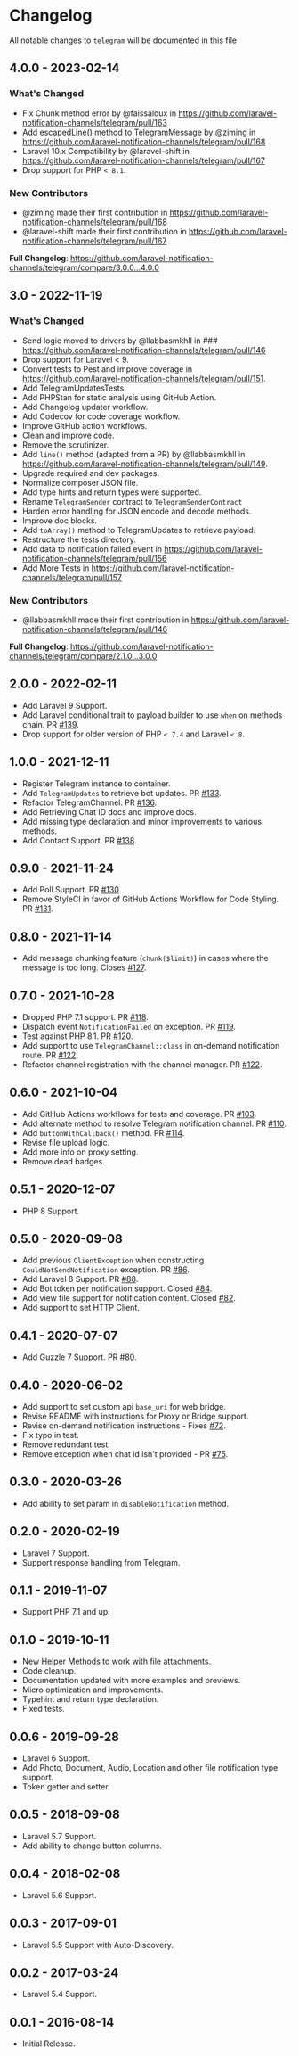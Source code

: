 # Changelog

All notable changes to `telegram` will be documented in this file

## 4.0.0 - 2023-02-14

### What's Changed

- Fix Chunk method error by @faissaloux in https://github.com/laravel-notification-channels/telegram/pull/163
- Add escapedLine() method to TelegramMessage by @ziming in https://github.com/laravel-notification-channels/telegram/pull/168
- Laravel 10.x Compatibility by @laravel-shift in https://github.com/laravel-notification-channels/telegram/pull/167
- Drop support for PHP `< 8.1`.

### New Contributors

- @ziming made their first contribution in https://github.com/laravel-notification-channels/telegram/pull/168
- @laravel-shift made their first contribution in https://github.com/laravel-notification-channels/telegram/pull/167

**Full Changelog**: https://github.com/laravel-notification-channels/telegram/compare/3.0.0...4.0.0

## 3.0 - 2022-11-19

### What's Changed

- Send logic moved to drivers by @llabbasmkhll in ### https://github.com/laravel-notification-channels/telegram/pull/146
- Drop support for Laravel < 9.
- Convert tests to Pest and improve coverage in https://github.com/laravel-notification-channels/telegram/pull/151.
- Add TelegramUpdatesTests.
- Add PHPStan for static analysis using GitHub Action.
- Add Changelog updater workflow.
- Add Codecov for code coverage workflow.
- Improve GitHub action workflows.
- Clean and improve code.
- Remove the scrutinizer.
- Add `line()` method (adapted from a PR) by @llabbasmkhll in https://github.com/laravel-notification-channels/telegram/pull/149.
- Upgrade required and dev packages.
- Normalize composer JSON file.
- Add type hints and return types were supported.
- Rename `TelegramSender` contract to `TelegramSenderContract`
- Harden error handling for JSON encode and decode methods.
- Improve doc blocks.
- Add `toArray()` method to TelegramUpdates to retrieve payload.
- Restructure the tests directory.
- Add data to notification failed event in https://github.com/laravel-notification-channels/telegram/pull/156
- Add More Tests in https://github.com/laravel-notification-channels/telegram/pull/157

### New Contributors

- @llabbasmkhll made their first contribution in https://github.com/laravel-notification-channels/telegram/pull/146

**Full Changelog**: https://github.com/laravel-notification-channels/telegram/compare/2.1.0...3.0.0

## 2.0.0 - 2022-02-11

- Add Laravel 9 Support.
- Add Laravel conditional trait to payload builder to use `when` on methods chain. PR [#139](https://github.com/laravel-notification-channels/telegram/pull/139).
- Drop support for older version of PHP `< 7.4` and Laravel `< 8`.

## 1.0.0 - 2021-12-11

- Register Telegram instance to container.
- Add `TelegramUpdates` to retrieve bot updates. PR [#133](https://github.com/laravel-notification-channels/telegram/pull/133).
- Refactor TelegramChannel. PR [#136](https://github.com/laravel-notification-channels/telegram/pull/136).
- Add Retrieving Chat ID docs and improve docs.
- Add missing type declaration and minor improvements to various methods.
- Add Contact Support. PR [#138](https://github.com/laravel-notification-channels/telegram/pull/138).

## 0.9.0 - 2021-11-24

- Add Poll Support. PR [#130](https://github.com/laravel-notification-channels/telegram/pull/130).
- Remove StyleCI in favor of GitHub Actions Workflow for Code Styling. PR [#131](https://github.com/laravel-notification-channels/telegram/pull/131).

## 0.8.0 - 2021-11-14

- Add message chunking feature (`chunk($limit)`) in cases where the message is too long. Closes [#127](https://github.com/laravel-notification-channels/telegram/issues/127).

## 0.7.0 - 2021-10-28

- Dropped PHP 7.1 support. PR [#118](https://github.com/laravel-notification-channels/telegram/pull/118).
- Dispatch event `NotificationFailed` on exception. PR [#119](https://github.com/laravel-notification-channels/telegram/pull/119).
- Test against PHP 8.1. PR [#120](https://github.com/laravel-notification-channels/telegram/pull/120).
- Add support to use `TelegramChannel::class` in on-demand notification route. PR [#122](https://github.com/laravel-notification-channels/telegram/pull/122).
- Refactor channel registration with the channel manager. PR [#122](https://github.com/laravel-notification-channels/telegram/pull/122).

## 0.6.0 - 2021-10-04

- Add GitHub Actions workflows for tests and coverage. PR [#103](https://github.com/laravel-notification-channels/telegram/pull/103).
- Add alternate method to resolve Telegram notification channel. PR [#110](https://github.com/laravel-notification-channels/telegram/pull/110).
- Add `buttonWithCallback()` method. PR [#114](https://github.com/laravel-notification-channels/telegram/pull/114).
- Revise file upload logic.
- Add more info on proxy setting.
- Remove dead badges.

## 0.5.1 - 2020-12-07

- PHP 8 Support.

## 0.5.0 - 2020-09-08

- Add previous `ClientException` when constructing `CouldNotSendNotification` exception. PR [#86](https://github.com/laravel-notification-channels/telegram/pull/86).
- Add Laravel 8 Support. PR [#88](https://github.com/laravel-notification-channels/telegram/pull/88).
- Add Bot token per notification support. Closed [#84](https://github.com/laravel-notification-channels/telegram/issues/84).
- Add view file support for notification content. Closed [#82](https://github.com/laravel-notification-channels/telegram/issues/82).
- Add support to set HTTP Client.

## 0.4.1 - 2020-07-07

- Add Guzzle 7 Support. PR [#80](https://github.com/laravel-notification-channels/telegram/pull/80).

## 0.4.0 - 2020-06-02

- Add support to set custom api `base_uri` for web bridge.
- Revise README with instructions for Proxy or Bridge support.
- Revise on-demand notification instructions - Fixes [#72](https://github.com/laravel-notification-channels/telegram/issues/72).
- Fix typo in test.
- Remove redundant test.
- Remove exception when chat id isn't provided - PR [#75](https://github.com/laravel-notification-channels/telegram/pull/75).

## 0.3.0 - 2020-03-26

- Add ability to set param in `disableNotification` method.

## 0.2.0 - 2020-02-19

- Laravel 7 Support.
- Support response handling from Telegram.

## 0.1.1 - 2019-11-07

- Support PHP 7.1 and up.

## 0.1.0 - 2019-10-11

- New Helper Methods to work with file attachments.
- Code cleanup.
- Documentation updated with more examples and previews.
- Micro optimization and improvements.
- Typehint and return type declaration.
- Fixed tests.

## 0.0.6 - 2019-09-28

- Laravel 6 Support.
- Add Photo, Document, Audio, Location and other file notification type support.
- Token getter and setter.

## 0.0.5 - 2018-09-08

- Laravel 5.7 Support.
- Add ability to change button columns.

## 0.0.4 - 2018-02-08

- Laravel 5.6 Support.

## 0.0.3 - 2017-09-01

- Laravel 5.5 Support with Auto-Discovery.

## 0.0.2 - 2017-03-24

- Laravel 5.4 Support.

## 0.0.1 - 2016-08-14

- Initial Release.
